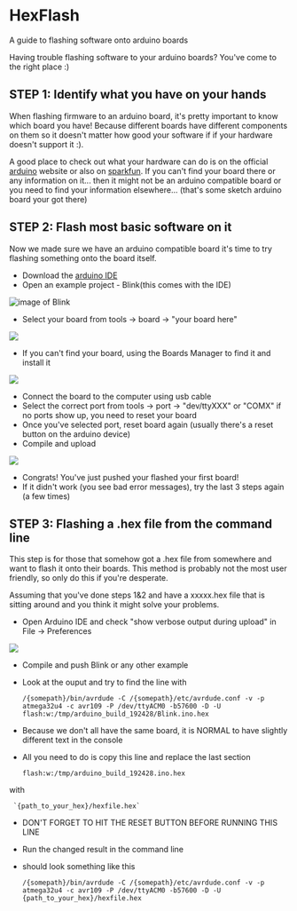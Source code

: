 # HexFlash
A guide to flashing software onto arduino boards

Having trouble flashing software to your arduino boards? You've come to the right place :)

## STEP 1: Identify what you have on your hands
When flashing firmware to an arduino board, it's pretty important to know which board you have! Because different boards have different components on them so it doesn't matter how good your software if if your hardware doesn't support it :).

A good place to check out what your hardware can do is on the official [arduino](www.arduino.cc) website or also on [sparkfun](www.sparkfun.com). If you can't find your board there or any information on it... then it might not be an arduino compatible board or you need to find your information elsewhere... (that's some sketch arduino board your got there) 

## STEP 2: Flash most basic software on it
Now we made sure we have an arduino compatible board it's time to try flashing something onto the board itself.

- Download the [arduino IDE](www.arduino.cc/en/Main/Software) 
- Open an example project - Blink(this comes with the IDE)
	
![image of Blink](https://github.com/m47jiang/HexFlash/blob/master/blink_project.png)
	
- Select your board from tools -> board -> "your board here"
	
![](https://github.com/m47jiang/HexFlash/blob/master/select_board.png)

- If you can't find your board, using the Boards Manager to find it and install it
	
![](https://github.com/m47jiang/HexFlash/blob/master/boards_manager.png)

- Connect the board to the computer using usb cable
- Select the correct port from tools -> port -> "dev/ttyXXX" or "COMX" if no ports show up, you need to reset your board
- Once you've selected port, reset board again (usually there's a reset button on the arduino device)
- Compile and upload
	
![](https://github.com/m47jiang/HexFlash/blob/master/compile_upload.png)
	
- Congrats! You've just pushed your flashed your first board!
- If it didn't work (you see bad error messages), try the last 3 steps again (a few times)
	
## STEP 3: Flashing a .hex file from the command line
This step is for those that somehow got a .hex file from somewhere and want to flash it onto their boards. This method is probably not the most user friendly, so only do this if you're desperate.

Assuming that you've done steps 1&2 and have a xxxxx.hex file that is sitting around and you think it might solve your problems.   

- Open Arduino IDE and check "show verbose output during upload" in File -> Preferences
	
![](https://github.com/m47jiang/HexFlash/blob/master/verbose_preferences.png)

- Compile and push Blink or any other example
- Look at the ouput and try to find the line with 

	 `/{somepath}/bin/avrdude -C /{somepath}/etc/avrdude.conf -v -p atmega32u4 -c avr109 -P /dev/ttyACM0 -b57600 -D -U 
	 flash:w:/tmp/arduino_build_192428/Blink.ino.hex`

- Because we don't all have the same board, it is NORMAL to have slightly different text in the console
- All you need to do is copy this line and replace the last section 

	 `flash:w:/tmp/arduino_build_192428.ino.hex`

with

	 `{path_to_your_hex}/hexfile.hex`
	
- DON'T FORGET TO HIT THE RESET BUTTON BEFORE RUNNING THIS LINE
- Run the changed result in the command line
- should look something like this
	
	 `/{somepath}/bin/avrdude -C /{somepath}/etc/avrdude.conf -v -p atmega32u4 -c avr109 -P /dev/ttyACM0 -b57600 -D -U 
	 {path_to_your_hex}/hexfile.hex`
